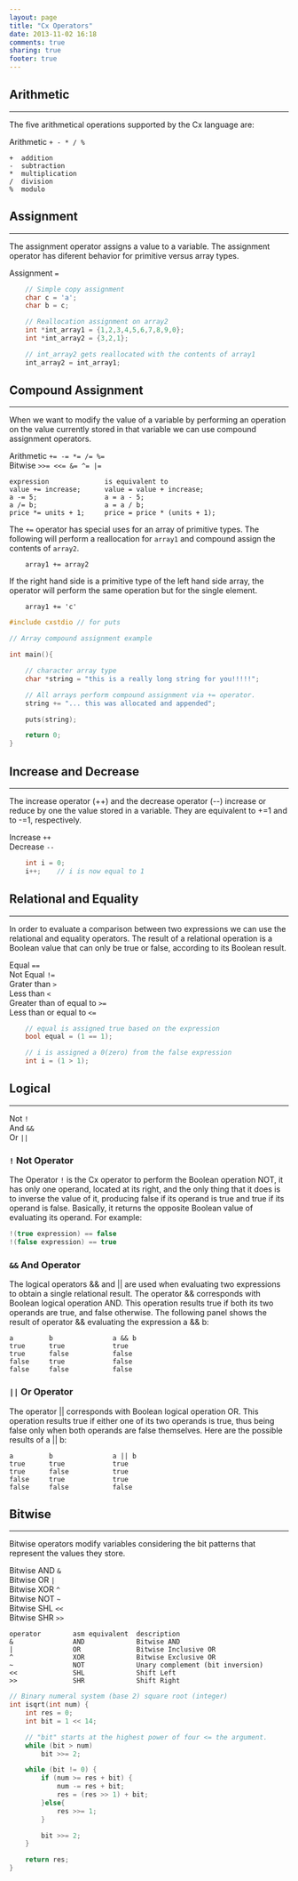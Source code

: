 ```yaml
---
layout: page
title: "Cx Operators"
date: 2013-11-02 16:18
comments: true
sharing: true
footer: true
---
```

## Arithmetic
--------------------------------------
The five arithmetical operations supported by the Cx language are:<br>

Arithmetic `+ - * / %`

	+  addition
	-  subtraction
 	*  multiplication
	/  division
	%  modulo

## Assignment
--------------------------------------
The assignment operator assigns a value to a variable. The assignment operator
has diferent behavior for primitive versus array types.

Assignment `=`

``` cpp
	// Simple copy assignment
	char c = 'a';
	char b = c;

	// Reallocation assignment on array2
	int *int_array1 = {1,2,3,4,5,6,7,8,9,0};
	int *int_array2 = {3,2,1};

	// int_array2 gets reallocated with the contents of array1
	int_array2 = int_array1;
```

## Compound Assignment
--------------------------------------
When we want to modify the value of a variable by performing an operation on the
value currently stored in that variable we can use compound assignment
operators.<br>

Arithmetic 	`+= -= *= /= %=`<br>
Bitwise 	`>>= <<= &= ^= |=`

	expression              is equivalent to
	value += increase;      value = value + increase;
	a -= 5;                 a = a - 5;
	a /= b;                 a = a / b;
 	price *= units + 1;     price = price * (units + 1);

The `+=` operator has special uses for an array of primitive types. The following will perform
a reallocation for `array1` and compound assign the contents of `array2`.

        array1 += array2

If the right hand side is a primitive type of the left hand side array, the operator
will perform the same operation but for the single element.

        array1 += 'c'

``` cpp
#include cxstdio // for puts

// Array compound assignment example

int main(){

	// character array type
	char *string = "this is a really long string for you!!!!!";

	// All arrays perform compound assignment via += operator.
	string += "... this was allocated and appended";

	puts(string);

	return 0;
}

```

## Increase and Decrease
--------------------------------------
The increase operator (++) and the decrease operator (--) increase or
reduce by one the value stored in a variable. They are equivalent
to +=1 and to -=1, respectively.<br>

Increase `++`<br>
Decrease `--`

``` cpp
	int i = 0;
	i++;	// i is now equal to 1
```

## Relational and Equality
--------------------------------------
In order to evaluate a comparison between two expressions we can use the
relational and equality operators. The result of a relational operation is a
Boolean value that can only be true or false, according to its Boolean result.<br>

Equal `==`<br>
Not Equal `!=`<br>
Grater than `>`<br>
Less than `<`<br>
Greater than of equal to `>=`<br>
Less than or equal to `<=`<br>

``` cpp
	// equal is assigned true based on the expression
	bool equal = (1 == 1);

	// i is assigned a 0(zero) from the false expression
	int i = (1 > 1);
```

## Logical
--------------------------------------

Not `!`<br>
And `&&`<br>
Or `||`

### `!` Not Operator
The Operator `!` is the Cx operator to perform the Boolean operation NOT, it has only one operand, located at its right, and the only thing that it does is to inverse the value of it, producing false if its operand is true and true if its operand is false. Basically, it returns the opposite Boolean value of evaluating its operand. For example:

``` cpp
!(true expression) == false
!(false expression) == true
```

### `&&` And Operator
The logical operators && and || are used when evaluating two expressions to obtain a single relational result. The operator && corresponds with Boolean logical operation AND. This operation results true if both its two operands are true, and false otherwise. The following panel shows the result of operator && evaluating the expression a && b:

```
a         b               a && b
true      true            true
true      false           false
false     true            false
false     false           false
```

### `||` Or Operator
The operator || corresponds with Boolean logical operation OR. This operation results true if either one of its two operands is true, thus being false only when both operands are false themselves. Here are the possible results of a || b:

```
a         b               a || b
true      true            true
true      false           true
false     true            true
false     false           false
```

## Bitwise
--------------------------------------
Bitwise operators modify variables considering the bit patterns that represent the values they store.

Bitwise AND `&`<br>
Bitwise OR `|`<br>
Bitwise XOR `^`<br>
Bitwise NOT `~`<br>
Bitwise SHL `<<`<br>
Bitwise SHR `>>`

	operator        asm equivalent	description
	&               AND             Bitwise AND
	|               OR              Bitwise Inclusive OR
	^               XOR             Bitwise Exclusive OR
	~               NOT             Unary complement (bit inversion)
	<<              SHL             Shift Left
	>>              SHR             Shift Right

``` cpp
// Binary numeral system (base 2) square root (integer)
int isqrt(int num) {
    int res = 0;
    int bit = 1 << 14;

    // "bit" starts at the highest power of four <= the argument.
    while (bit > num)
        bit >>= 2;

    while (bit != 0) {
        if (num >= res + bit) {
            num -= res + bit;
            res = (res >> 1) + bit;
        }else{
            res >>= 1;
        }

        bit >>= 2;
    }

    return res;
}
```